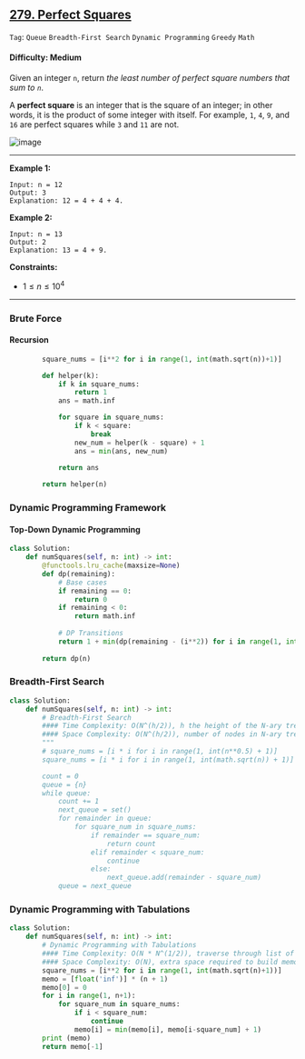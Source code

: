 ## [279. Perfect Squares](https://leetcode.com/problems/perfect-squares)

```Tag```: ```Queue``` ```Breadth-First Search``` ```Dynamic Programming``` ```Greedy``` ```Math```

#### Difficulty: Medium

Given an integer ```n```, return _the least number of perfect square numbers that sum to ```n```_.

A __perfect square__ is an integer that is the square of an integer; in other words, it is the product of some integer with itself. For example, ```1```, ```4```, ```9```, and ```16``` are perfect squares while ```3``` and ```11``` are not.

![image](https://github.com/quananhle/Python/assets/35042430/145597b7-f55c-4cdc-a1cd-0273e49cee7e)

---

__Example 1:__
```
Input: n = 12
Output: 3
Explanation: 12 = 4 + 4 + 4.
```

__Example 2:__
```
Input: n = 13
Output: 2
Explanation: 13 = 4 + 9.
```
 
__Constraints:__

- $1 \le n \le 10^4$

---

### Brute Force

#### Recursion

```Python
        square_nums = [i**2 for i in range(1, int(math.sqrt(n))+1)]

        def helper(k):
            if k in square_nums:
                return 1
            ans = math.inf

            for square in square_nums:
                if k < square:
                    break
                new_num = helper(k - square) + 1
                ans = min(ans, new_num)
            
            return ans

        return helper(n)
```

### Dynamic Programming Framework

#### Top-Down Dynamic Programming

```Python
class Solution:
    def numSquares(self, n: int) -> int:
        @functools.lru_cache(maxsize=None)
        def dp(remaining):
            # Base cases
            if remaining == 0:
                return 0
            if remaining < 0:
                return math.inf
            
            # DP Transitions
            return 1 + min(dp(remaining - (i**2)) for i in range(1, int(math.sqrt(n)) + 1))
        
        return dp(n)
```

### Breadth-First Search

```Python
class Solution:
    def numSquares(self, n: int) -> int:
        # Breadth-First Search
        #### Time Complexity: O(N^(h/2)), h the height of the N-ary tree
        #### Space Complexity: O(N^(h/2)), number of nodes in N-ary tree
        """
        # square_nums = [i * i for i in range(1, int(n**0.5) + 1)]
        square_nums = [i * i for i in range(1, int(math.sqrt(n)) + 1)]

        count = 0
        queue = {n}
        while queue:
            count += 1
            next_queue = set()
            for remainder in queue:
                for square_num in square_nums:
                    if remainder == square_num:
                        return count
                    elif remainder < square_num:
                        continue
                    else:
                        next_queue.add(remainder - square_num)
            queue = next_queue
```

### Dynamic Programming with Tabulations

```Python
class Solution:
    def numSquares(self, n: int) -> int:
        # Dynamic Programming with Tabulations
        #### Time Complexity: O(N * N^(1/2)), traverse through list of square numbers, which takes at most square root N, while traversing through the size of input n
        #### Space Complexity: O(N), extra space required to build memo
        square_nums = [i**2 for i in range(1, int(math.sqrt(n)+1))]
        memo = [float('inf')] * (n + 1)
        memo[0] = 0
        for i in range(1, n+1):
            for square_num in square_nums:
                if i < square_num:
                    continue
                memo[i] = min(memo[i], memo[i-square_num] + 1)
        print (memo)
        return memo[-1]
```
